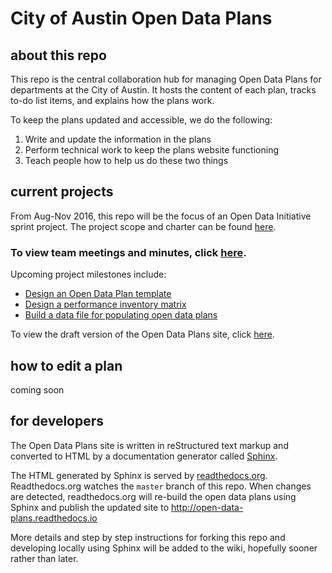 # City of Austin Open Data Plans

## about this repo

This repo is the central collaboration hub for managing Open Data Plans for departments at the City of Austin. It hosts the content of each plan, tracks to-do list items, and explains how the plans work.

To keep the plans updated and accessible, we do the following:

1. Write and update the information in the plans
2. Perform technical work to keep the plans website functioning 
3. Teach people how to help us do these two things


## current projects

From Aug-Nov 2016, this repo will be the focus of an Open Data Initiative sprint project. The project scope and charter can be found [here](http://open-data-sprints.readthedocs.io/en/latest/project-plans-and-inventory.html).

### To view team meetings and minutes, click [here](https://github.com/cityofaustin/open-data-plans/issues?utf8=%E2%9C%93&q=label%3Ameetings%20).

Upcoming project milestones include: 
- [Design an Open Data Plan template](https://github.com/cityofaustin/open-data-plans/milestone/2)
- [Design a performance inventory matrix](https://github.com/cityofaustin/open-data-plans/milestone/3)
- [Build a data file for populating open data plans](https://github.com/cityofaustin/open-data-plans/milestone/1)

To view the draft version of the Open Data Plans site, click [here](http://open-data-plans.rtfd.org).

## how to edit a plan

coming soon

## for developers

The Open Data Plans site is written in reStructured text markup and converted to HTML by a documentation generator called [Sphinx](http://www.sphinx-doc.org/en/stable/index.html).

The HTML generated by Sphinx is served by [readthedocs.org](https://readthedocs.org/). Readthedocs.org watches the `master` branch of this repo. When changes are detected, readthedocs.org will  re-build the open data plans using Sphinx and publish the updated site to http://open-data-plans.readthedocs.io

More details and step by step instructions for forking this repo and developing locally using Sphinx will be added to the wiki, hopefully sooner rather than later. 
